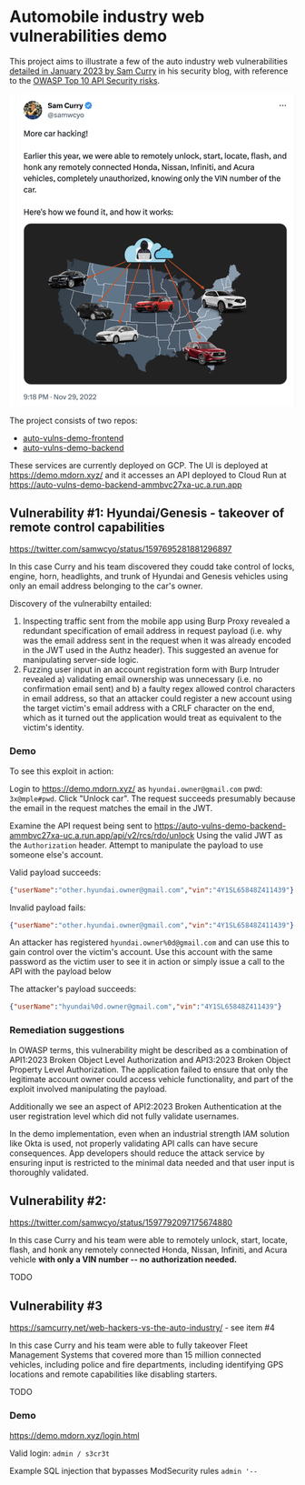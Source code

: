 # Automobile industry web vulnerabilities demo

This project aims to illustrate a few of the auto industry web vulnerabilities [detailed in January 2023 by Sam Curry](https://samcurry.net/web-hackers-vs-the-auto-industry/) in his security blog, with reference to the [OWASP Top 10 API Security risks](https://owasp.org/API-Security/editions/2023/en/0x11-t10/).

![](img/tweet.png)

The project consists of two repos:

- [auto-vulns-demo-frontend](https://github.com/mdorn/auto-vulns-demo-frontend)
- [auto-vulns-demo-backend](https://github.com/mdorn/auto-vulns-demo-backend)

These services are currently deployed on GCP. The UI is deployed at https://demo.mdorn.xyz/ and it accesses an API deployed to Cloud Run at https://auto-vulns-demo-backend-ammbvc27xa-uc.a.run.app

## Vulnerability #1: Hyundai/Genesis - takeover of remote control capabilities

https://twitter.com/samwcyo/status/1597695281881296897

In this case Curry and his team discovered they coudd take control of locks, engine, horn, headlights, and trunk of Hyundai and Genesis vehicles using only an email address belonging to the car's owner.

Discovery of the vulnerabilty entailed:

1) Inspecting traffic sent from the mobile app using Burp Proxy revealed a redundant specification of email address in request payload (i.e. why was the email address sent in the request when it was already encoded in the JWT used in the Authz header). This suggested an avenue for manipulating server-side logic.
2) Fuzzing user input in an account registration form with Burp Intruder revealed a) validating email ownership was unnecessary (i.e. no confirmation email sent) and b) a faulty regex allowed control characters in email address, so that an attacker could register a new account using the target victim's email address with a CRLF character on the end, which as it turned out the application would treat as equivalent to the victim's identity. 

### Demo

To see this exploit in action:

Login to https://demo.mdorn.xyz/ as `hyundai.owner@gmail.com` pwd: `3x@mple#pwd`. Click "Unlock car".  The request succeeds presumably because the email in the request matches the email in the JWT.

Examine the API request being sent to https://auto-vulns-demo-backend-ammbvc27xa-uc.a.run.app/api/v2/rcs/rdo/unlock  Using the valid JWT as the `Authorization` header.  Attempt to manipulate the payload to use someone else's account.

Valid payload succeeds:

```json
{"userName":"other.hyundai.owner@gmail.com","vin":"4Y1SL65848Z411439"}
```

Invalid payload fails:

```json
{"userName":"other.hyundai.owner@gmail.com","vin":"4Y1SL65848Z411439"}
```

An attacker has registered `hyundai.owner%0d@gmail.com` and can use this to gain control over the victim's account.  Use this account with the same password as the victim user to see it in action or simply issue a call to the API with the payload below 

The attacker's payload succeeds:

```json
{"userName":"hyundai%0d.owner@gmail.com","vin":"4Y1SL65848Z411439"}
```

### Remediation suggestions

In OWASP terms, this vulnerability might be described as a combination of API1:2023 Broken Object Level Authorization and API3:2023 Broken Object Property Level Authorization. The application failed to ensure that only the legitimate account owner could access vehicle functionality, and part of the exploit involved manipulating the payload.

Additionally we see an aspect of API2:2023 Broken Authentication at the user registration level which did not fully validate usernames.

In the demo implementation, even when an industrial strength IAM solution like Okta is used, not properly validating API calls can have secure consequences.  App developers should reduce the attack service by ensuring input is restricted to the minimal data needed and that user input is thoroughly validated.

## Vulnerability #2: 

https://twitter.com/samwcyo/status/1597792097175674880

In this case Curry and his team were able to remotely unlock, start, locate, flash, and honk any remotely connected Honda, Nissan, Infiniti, and Acura vehicle **with only a VIN number -- no authorization needed.**

TODO

## Vulnerability #3

https://samcurry.net/web-hackers-vs-the-auto-industry/ - see item #4

In this case Curry and his team were able to fully takeover Fleet Management Systems that covered more than 15 million connected vehicles, including police and fire departments, including identifying GPS locations and remote capabilities like disabling starters.

TODO

### Demo

https://demo.mdorn.xyz/login.html

Valid login: `admin / s3cr3t`

Example SQL injection that bypasses ModSecurity rules `admin '--`
